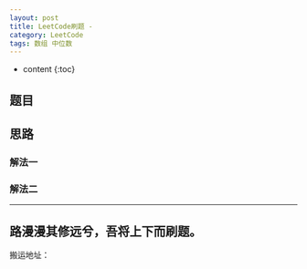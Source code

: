 ```yaml
---
layout: post
title: LeetCode刷题 - 
category: LeetCode
tags: 数组 中位数
---
```

* content
{:toc}

## 题目


## 思路
### 解法一

### 解法二


---
路漫漫其修远兮，吾将上下而刷题。   
---
搬运地址：   
[]()   

